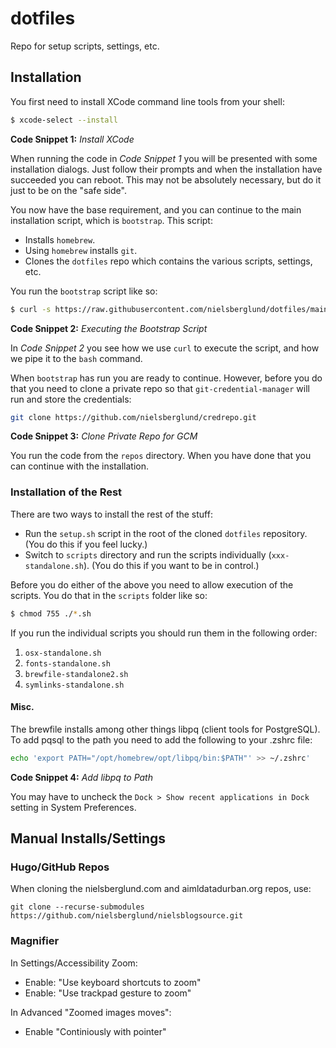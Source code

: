 # dotfiles
Repo for setup scripts, settings, etc.

## Installation

You first need to install XCode command line tools from your shell:

``` sh
$ xcode-select --install
```
**Code Snippet 1:** *Install XCode*

When running the code in *Code Snippet 1* you will be presented with some installation dialogs. Just follow their prompts and when the installation have succeeded you can reboot. This may not be absolutely necessary, but do it just to be on the "safe side".

You now have the base requirement, and you can continue to the main installation script, which is `bootstrap`. This script:

* Installs `homebrew`.
* Using `homebrew` installs `git`.
* Clones the `dotfiles` repo which contains the various scripts, settings, etc.

You run the `bootstrap` script like so:
```sh
$ curl -s https://raw.githubusercontent.com/nielsberglund/dotfiles/main/bootstrap | bash
```
**Code Snippet 2:** *Executing the Bootstrap Script*

In *Code Snippet 2* you see how we use `curl` to execute the script, and how we pipe it to the `bash` command.

When `bootstrap` has run you are ready to continue. However, before you do that you need to clone a private repo so that `git-credential-manager` will run and store the credentials:

```sh
git clone https://github.com/nielsberglund/credrepo.git
```
**Code Snippet 3:** *Clone Private Repo for GCM*

You run the code from the `repos` directory. When you have done that you can continue with the installation.

### Installation of the Rest

There are two ways to install the rest of the stuff:

* Run the `setup.sh` script in the root of the cloned `dotfiles` repository. (You do this if you feel lucky.)
* Switch to `scripts` directory and run the scripts individually (`xxx-standalone.sh`). (You do this if you want to be in control.)

Before you do either of the above you need to allow execution of the scripts. You do that in the `scripts` folder like so:

```sh
$ chmod 755 ./*.sh
```

If you run the individual scripts you should run them in the following order:

1. `osx-standalone.sh`
1. `fonts-standalone.sh`
1. `brewfile-standalone2.sh`
1. `symlinks-standalone.sh`

#### Misc.

The brewfile  installs among other things libpq (client tools for PostgreSQL). To add pqsql to the path you need to add the following to your .zshrc file:

```sh
echo 'export PATH="/opt/homebrew/opt/libpq/bin:$PATH"' >> ~/.zshrc'
```
**Code Snippet 4:** *Add libpq to Path*

You may have to uncheck the `Dock > Show recent applications in Dock` setting in System Preferences.

## Manual Installs/Settings

### Hugo/GitHub Repos

When cloning the nielsberglund.com and aimldatadurban.org repos, use:

`git clone --recurse-submodules https://github.com/nielsberglund/nielsblogsource.git`

### Magnifier

In Settings/Accessibility Zoom:

* Enable: "Use keyboard shortcuts to zoom"
* Enable: "Use trackpad gesture to zoom"

In Advanced "Zoomed images moves":

* Enable "Continiously with pointer"








